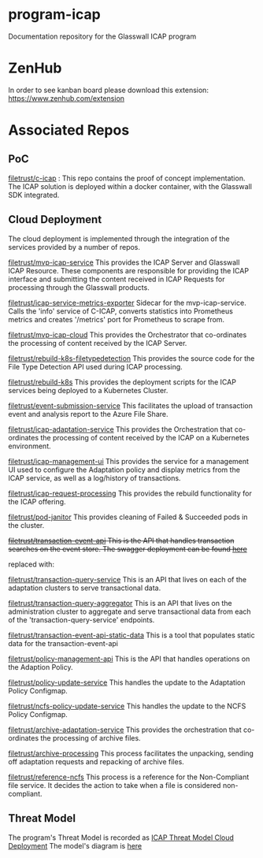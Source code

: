 # program-icap
Documentation repository for the Glasswall ICAP program

# ZenHub
In order to see kanban board please download this extension: https://www.zenhub.com/extension

# Associated Repos

## PoC
[filetrust/c-icap](https://github.com/filetrust/c-icap) : This repo contains the proof of concept implementation. The ICAP solution is deployed within a docker container, with the Glasswall SDK integrated.

## Cloud Deployment
The cloud deployment is implemented through the integration of the services provided by a number of repos.

[filetrust/mvp-icap-service](https://github.com/filetrust/mvp-icap-service) This provides the ICAP Server and Glasswall ICAP Resource. These components are responsible for providing the ICAP interface and submitting the content received in ICAP Requests for processing through the Glasswall products.

[filetrust/icap-service-metrics-exporter](https://github.com/filetrust/icap-service-metrics-exporter) Sidecar for the mvp-icap-service. Calls the 'info' service of C-ICAP, converts statistics into Prometheus metrics and creates '/metrics' port for Prometheus to scrape from.

[filetrust/mvp-icap-cloud](https://github.com/filetrust/mvp-icap-cloud) This provides the Orchestrator that co-ordinates the processing of content received by the ICAP Server.

[filetrust/rebuild-k8s-filetypedetection](https://github.com/filetrust/rebuild-k8s-filetypedetection) This provides the source code for the File Type Detection API used during ICAP processing.

[filetrust/rebuild-k8s](https://github.com/filetrust/rebuild-k8s) This provides the deployment scripts for the ICAP services being deployed to a Kubernetes Cluster.

[filetrust/event-submission-service](https://github.com/filetrust/event-submission-service) This facilitates the upload of transaction event and analysis report to the Azure File Share.

[filetrust/icap-adaptation-service](https://github.com/filetrust/icap-adaptation-service) This provides the Orchestration that co-ordinates the processing of content received by the ICAP on a Kubernetes environment.

[filetrust/icap-management-ui](https://github.com/filetrust/icap-management-ui) This provides the service for a management UI used to configure the Adaptation policy and display metrics from the ICAP service, as well as a log/history of transactions. 

[filetrust/icap-request-processing](https://github.com/filetrust/icap-request-processing) This provides the rebuild functionality for the ICAP offering.

[filetrust/pod-janitor](https://github.com/filetrust/pod-janitor) This provides cleaning of Failed & Succeeded pods in the cluster.

<s>[filetrust/transaction-event-api](https://github.com/filetrust/transaction-event-api) This is the API that handles transaction searches on the event store. The swagger deployment can be found [here](https://filetrust.github.io/transaction-event-api/#/)</s>

replaced with:

[filetrust/transaction-query-service](https://github.com/filetrust/transaction-query-service) This is an API that lives on each of the adaptation clusters to serve transactional data.

[filetrust/transaction-query-aggregator](https://github.com/filetrust/transaction-query-aggregator) This is an API that lives on the administration cluster to aggregate and serve transactional data from each of the 'transaction-query-service' endpoints.

[filetrust/transaction-event-api-static-data](https://github.com/filetrust/transaction-event-api-static-data) This is a tool that populates static data for the transaction-event-api

[filetrust/policy-management-api](https://github.com/filetrust/policy-management-api) This is the API that handles operations on the Adaption Policy.

[filetrust/policy-update-service](https://github.com/filetrust/policy-update-service) This handles the update to the Adaptation Policy Configmap.

[filetrust/ncfs-policy-update-service](https://github.com/filetrust/ncfs-policy-update-service) This handles the update to the NCFS Policy Configmap.

[filetrust/archive-adaptation-service](https://github.com/filetrust/archive-adaptation-service) This provides the orchestration that co-ordinates the processing of archive files.

[filetrust/archive-processing](https://github.com/filetrust/archive-processing) This process facilitates the unpacking, sending off adaptation requests and repacking of archive files.

[filetrust/reference-ncfs](https://github.com/filetrust/reference-ncfs) This process is a reference for the Non-Compliant file service. It decides the action to take when a file is considered non-compliant.

## Threat Model
The program's Threat Model is recorded as [ICAP Threat Model Cloud Deployment](https://glasswall.atlassian.net/browse/THREATMODL-3)
The model's diagram is [here](https://app.lucidchart.com/invitations/accept/43e0cb76-052f-486c-8bfd-166f4ad4ea4f)

